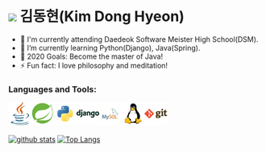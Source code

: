# <img src="https://user-images.githubusercontent.com/48408417/87502548-c45f5000-c69c-11ea-8101-20bbc14ea002.jpg" width='30'>  김동현(Kim Dong Hyeon)

- 🔭 I'm currently attending Daedeok Software Meister High School(DSM).
- 🌱 I’m currently learning Python(Django), Java(Spring).
- 🥅 2020 Goals: Become the master of Java!
- ⚡ Fun fact: I love philosophy and meditation!

### Languages and Tools:

<img align="left" alt="Java" width="45px" src="https://raw.githubusercontent.com/github/explore/80688e429a7d4ef2fca1e82350fe8e3517d3494d/topics/java/java.png" />
<img align="left" alt="Java" width="45px" src="https://raw.githubusercontent.com/github/explore/80688e429a7d4ef2fca1e82350fe8e3517d3494d/topics/spring-boot/spring-boot.png" />
<img align="left" alt="Python" width="45px" src="https://raw.githubusercontent.com/github/explore/80688e429a7d4ef2fca1e82350fe8e3517d3494d/topics/python/python.png" />
<img align="left" alt="Django" width="45px" src="https://raw.githubusercontent.com/github/explore/80688e429a7d4ef2fca1e82350fe8e3517d3494d/topics/django/django.png" />
<img align="left" alt="MySQL" width="45px" src="https://raw.githubusercontent.com/github/explore/80688e429a7d4ef2fca1e82350fe8e3517d3494d/topics/mysql/mysql.png" />
<img align="left" alt="Linux" width="45px" src="https://raw.githubusercontent.com/github/explore/80688e429a7d4ef2fca1e82350fe8e3517d3494d/topics/linux/linux.png" />
<img align="left" alt="Git" width="45px" src="https://raw.githubusercontent.com/github/explore/80688e429a7d4ef2fca1e82350fe8e3517d3494d/topics/git/git.png" />

<br />
<br />
<br />

[![github stats](https://github-readme-stats.vercel.app/api?username=Kimdonghyeon7645&hide=issues&theme=vue)](https://github.com/anuraghazra/github-readme-stats)
[![Top Langs](https://github-readme-stats.vercel.app/api/top-langs/?username=Kimdonghyeon7645&layout=compact&card_width=auto&theme=graywhite&exclude_repo=Python-Data-Analysis)](https://github.com/anuraghazra/github-readme-stats)
<!-- 와! 2000커밋 달성! -->
<!-- 와! I'm in 영월! -->
